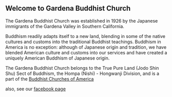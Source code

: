 ## Welcome to Gardena Buddhist Church

The Gardena Buddhist Church was established in 1926 by the Japanese immigrants of the Gardena Valley in Southern California.

Buddhism readily adapts itself to a new land, blending in some of the native cultures and customs into the traditional Buddhist teachings. Buddhism in America is no exception: although of Japanese origin and tradition, we have blended American culture and customs into our services and have created a uniquely American Buddhism of Japanese origin.

The Gardena Buddhist Church belongs to the True Pure Land (Jodo Shin Shu) Sect of Buddhism, the Hompa (Nishi) - Hongwanji Division, and is a part of the
[Buddhist Churches of America](http://buddhistchurchesofamerica.org/)

also, see our [facebook page](https://www.facebook.com/gardenabuddhistchurch)
